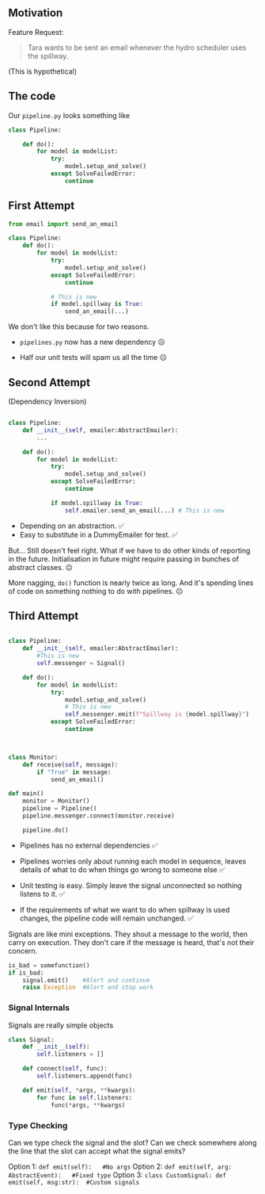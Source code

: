 ## Motivation

Feature Request:

> Tara wants to be sent an email whenever the hydro scheduler uses the spillway.

(This is hypothetical)

## The code

Our `pipeline.py` looks something like

```python
class Pipeline:

    def do():
        for model in modelList:
            try:
                model.setup_and_solve()
            except SolveFailedError:
                continue
```



## First Attempt

```python
from email import send_an_email

class Pipeline:
    def do():
        for model in modelList:
            try:
                model.setup_and_solve()
            except SolveFailedError:
                continue

            # This is new
            if model.spillway is True:
                send_an_email(...)
```


We don't like this because for two reasons.

* `pipelines.py` now has a new dependency :frowning_face:

* Half our unit tests will spam us all the time :frowning_face:

  

## Second Attempt
(Dependency Inversion)

```python

class Pipeline:
    def __init__(self, emailer:AbstractEmailer):
        ...

    def do():
        for model in modelList:
            try:
                model.setup_and_solve()
            except SolveFailedError:
                continue

            if model.spillway is True:
                self.emailer.send_an_email(...) # This is new
```


+ Depending on an abstraction. :white_check_mark:
+ Easy to substitute in a DummyEmailer for test. :white_check_mark:

But...
Still doesn't feel right.
What if we have to do other kinds of reporting in the future. Initialisation in future might require passing in bunches of abstract classes. :frowning_face:

More nagging, `do()` function is nearly twice as long. And it's spending lines of code on something nothing to do with pipelines. :frowning_face:




## Third Attempt
```python

class Pipeline:
    def __init__(self, emailer:AbstractEmailer):
		#This is new 
        self.messenger = Signal()

    def do():
        for model in modelList:
            try:
                model.setup_and_solve()
                # This is new
                self.messenger.emit(f"Spillway is {model.spillway}")
            except SolveFailedError:
                continue



class Monitor:
    def receive(self, message):
        if "True" in message:
            send_an_email()

def main()
    monitor = Monitor()
    pipeline = Pipeline()
    pipeline.messenger.connect(monitor.receive)

    pipeline.do()
```



* Pipelines has no external dependencies :white_check_mark:

* Pipelines worries only about running each model in sequence, leaves details of what to do when things go wrong to someone else :white_check_mark:

* Unit testing is easy. Simply leave the signal unconnected so nothing listens to it. :white_check_mark:

* If the requirements of what we want to do when spillway is used changes, the pipeline code will remain unchanged. :white_check_mark:

  

Signals are like mini exceptions. They shout a message to the world, then carry on execution. They don't care if the message is heard, that's not their concern.



```python
is_bad = somefunction()
if is_bad:
	signal.emit()    #Alert and continue 
	raise Exception  #Alert and stop work

```






### Signal Internals

Signals are really simple objects
```python
class Signal:
    def __init__(self):
        self.listeners = []

    def connect(self, func):
        self.listeners.append(func)

    def emit(self, *args, **kwargs):
        for func in self.listeners:
            func(*args, **kwargs)
```



### Type Checking

Can we type check the signal and the slot?
Can we check somewhere along the line that the slot can accept what the signal emits?

Option 1: `def emit(self):   #No args`
Option 2: `def emit(self, arg: AbstractEvent):   #Fixed type`
Option 3: `class CustomSignal: def emit(self, msg:str):  #Custom signals`
